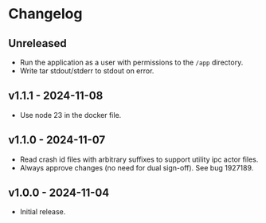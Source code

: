 # Changelog

## Unreleased
- Run the application as a user with permissions to the `/app` directory.
- Write tar stdout/stderr to stdout on error.

## v1.1.1 - 2024-11-08
- Use node 23 in the docker file.

## v1.1.0 - 2024-11-07
- Read crash id files with arbitrary suffixes to support utility ipc actor files.
- Always approve changes (no need for dual sign-off). See bug 1927189.

## v1.0.0 - 2024-11-04
- Initial release.
